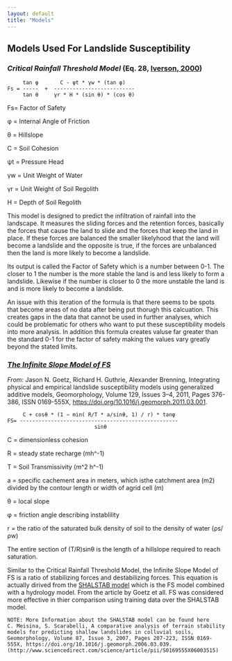 ```yaml
---
layout: default
title: "Models"
---
```


## Models Used For Landslide Susceptibility

### *Critical Rainfall Threshold Model* (Eq. 28, [Iverson, 2000](https://agupubs.onlinelibrary.wiley.com/doi/abs/10.1029/2000WR900090))
```
     tan φ       C - ψt * γw * (tan φ)
Fs = -----  +  --------------------------
     tan θ     γr * H * (sin θ) * (cos θ)
```

Fs= Factor of Safety

φ = Internal Angle of Friction

θ = Hillslope

C = Soil Cohesion

ψt = Pressure Head

γw = Unit Weight of Water

γr = Unit Weight of Soil Regolith

H = Depth of Soil Regolith


This model is designed to predict the infiltration of rainfall into the landscape. It measures the sliding forces and the retention forces, basically the forces that cause the land to slide and the forces that keep the land in place. If these forces are balanced the smaller likelyhood that the land will become a landslide and the opposite is true, if the forces are unbalanced then the land is more likely to become a landslide.

Its output is called the Factor of Safety which is a number between 0-1. The closer to 1 the number is the more stable the land is and less likely to form a landslide. Likewise if the number is closer to 0 the more unstable the land is and is more likely to become a landslide.

An issue with this iteration of the formula is that there seems to be spots that become areas of no data after being put thorugh this calcuation. This creates gaps in the data that cannot be used in further analyses, which could be problematic for others who want to put these susceptibility models into more analysis. In addition this formula creates valuse far greater than the standard 0-1 for the factor of safety making the values vary greatly beyond the stated limits.

### [*The Infinite Slope Model of FS*](https://www.sciencedirect.com/science/article/pii/S0169555X11001218)

_From:_
Jason N. Goetz, Richard H. Guthrie, Alexander Brenning,
Integrating physical and empirical landslide susceptibility models using generalized additive models,
Geomorphology,
Volume 129, Issues 3–4,
2011,
Pages 376-386,
ISSN 0169-555X,
https://doi.org/10.1016/j.geomorph.2011.03.001.

```
     C + cosθ * (1 − min( R/T * a/sinθ, 1) / r) * tanφ
FS= ---------------------------------------------------
                            sinθ
```
C = dimensionless cohesion

R = steady state recharge (mh^-1)

T = Soil Transmissivity (m^2 h^-1)

a = specific cachement area in meters, which isthe catchment area (m2) divided by the contour length or width of agrid cell (m)

θ = local slope

φ = friction angle describing instablility

r = the ratio of the saturated bulk density of soil to the density of water (ρs/ρw)

The entire section of (T/R)sinθ is the length of a hillslope required to reach saturation.

Similar to the Critical Rainfall Threshold Model, the Infinite Slope Model of FS is a ratio of stabilizing forces and destabilizing forces. This equation is actually dirived from the [SHALSTAB model](https://www.sciencedirect.com/science/article/pii/S0169555X06003515) which is the FS model combined with a hydrology model. From the article by Goetz et all. FS was considered more effective in thier comparison using training data over the SHALSTAB model.
```
NOTE: More Information about the SHALSTAB model can be found here
C. Meisina, S. Scarabelli, A comparative analysis of terrain stability models for predicting shallow landslides in colluvial soils, Geomorphology, Volume 87, Issue 3, 2007, Pages 207-223, ISSN 0169-555X, https://doi.org/10.1016/j.geomorph.2006.03.039. (http://www.sciencedirect.com/science/article/pii/S0169555X06003515)
```
